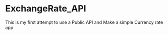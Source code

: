 # ExchangeRate_API
This is my first attempt to use a Public API and Make a simple Currency rate app
